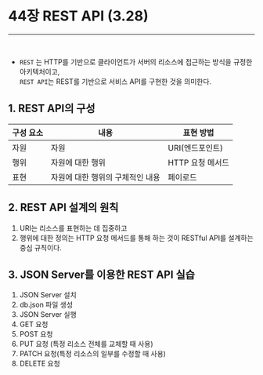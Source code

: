 # 44장 REST API (3.28)
<hr>
<br>

- `REST` 는 HTTP를 기반으로 클라이언트가 서버의 리소스에 접근하는 방식을 규정한 아키텍처이고, <br>
`REST API`는 REST를 기반으로 서비스 API를 구현한 것을 의미한다.

## 1. REST API의 구성
|구성 요소|내용|표현 방법|
|-------|---|------|
|자원|자원|URI(엔드포인트)|
|행위|자원에 대한 행위|HTTP 요청 메서드|
|표현|자원에 대한 행위의 구체적인 내용|페이로드|

## 2. REST API 설계의 원칙
1. URI는 리소스를 표현하는 데 집중하고
2. 행위에 대한 정의는 HTTP 요청 메서드를 통해 하는 것이 RESTful API를 설계하는 중심 규칙이다.

## 3. JSON Server를 이용한 REST API 실습
1. JSON Server 설치
2. db.json 파일 생성
3. JSON Server 실행
4. GET 요청
5. POST 요청
6. PUT 요청 (특정 리소스 전체를 교체할 때 사용)
7. PATCH 요청(특정 리소스의 일부를 수정할 때 사용)
8. DELETE 요청
 